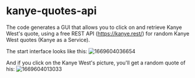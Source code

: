 # kanye-quotes-api
The code generates a GUI that allows you to click on and retrieve Kanye West's quote, using a free REST API (https://kanye.rest/) for random Kanye West quotes (Kanye as a Service).

The start interface looks like this:
![1669604036654](https://user-images.githubusercontent.com/92130978/204181930-bf5f9034-9b6c-4078-9360-a1be004a33f5.jpg)

And if you click on the Kanye West's picture, you'll get a random quote of his:
![1669604013033](https://user-images.githubusercontent.com/92130978/204181932-2e898ef0-9961-4430-9965-495cff56d5b1.jpg)
